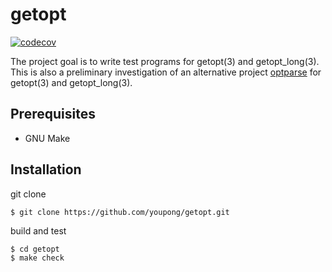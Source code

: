 # getopt 
[![codecov](https://codecov.io/github/youpong/getopt/branch/main/graph/badge.svg?token=im5wNmBdBG)](https://codecov.io/github/youpong/getopt)

The project goal is to write test programs for getopt(3) and getopt_long(3).
This is also a preliminary investigation of an alternative project 
[optparse](https://github.com/skeeto/optparse) for getopt(3) and getopt_long(3).


## Prerequisites

* GNU Make

## Installation

git clone
```
$ git clone https://github.com/youpong/getopt.git
 ```

build and test
```
$ cd getopt
$ make check
```
